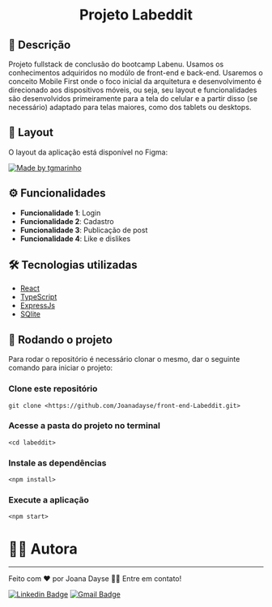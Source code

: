 <h1 align="center"> Projeto Labeddit </h1>

## 📝 Descrição
Projeto fullstack de conclusão do bootcamp Labenu. Usamos os conhecimentos adquiridos no modúlo de front-end e back-end. Usaremos o conceito Mobile First onde o foco inicial da arquitetura e desenvolvimento é direcionado aos dispositivos móveis, ou seja, seu layout e funcionalidades são desenvolvidos primeiramente para a tela do celular e a partir disso (se necessário) adaptado para telas maiores, como dos tablets ou desktops.

## 🎨 Layout

O layout da aplicação está disponível no Figma:

<a href="https://www.figma.com/file/Byakv89sjTqI6NG2NRAAKJ/Projeto-Integrador-Labeddit?type=design&node-id=9-1014&t=ihpL4vH8mK1YZZVL-0">
  <img alt="Made by tgmarinho" src="https://img.shields.io/badge/Acessar%20Layout%20-Figma-%2304D361">
</a>

##  ⚙️  Funcionalidades
* <b>Funcionalidade 1</b>: Login 
* <b>Funcionalidade 2</b>: Cadastro
* <b>Funcionalidade 3</b>: Publicação de post 
* <b>Funcionalidade 4</b>: Like e dislikes

## 🛠 Tecnologias utilizadas
* [React](https://pt-br.reactjs.org/)
* [TypeScript](https://www.typescriptlang.org/)
* [ExpressJs](https://expressjs.com/)
* [SQlite](https://www.sqlite.org/docs.html)

## 🚀 Rodando o projeto
Para rodar o repositório é necessário clonar o mesmo, dar o seguinte comando para iniciar o projeto:
### Clone este repositório
```
git clone <https://github.com/Joanadayse/front-end-Labeddit.git>
```
### Acesse a pasta do projeto no terminal
```
<cd labeddit>
```
### Instale as dependências
```
<npm install>
```
### Execute a aplicação 
```
<npm start>
```

#  👨‍💻 Autora
---

Feito com ❤️ por Joana Dayse 👋🏽 Entre em contato!

[![Linkedin Badge](https://img.shields.io/badge/-JoanaDayse-blue?style=flat-square&logo=Linkedin&logoColor=white&link=https://https://www.linkedin.com/in/daysejoana7//)](https://https://www.linkedin.com/in/daysejoana7//) 
[![Gmail Badge](https://img.shields.io/badge/-daysejoana7@gmail.com-c14438?style=flat-square&logo=Gmail&logoColor=white&link=mailto:daysejoana7@gmail.com)](mailto:daysejoana7@gmail.com)
